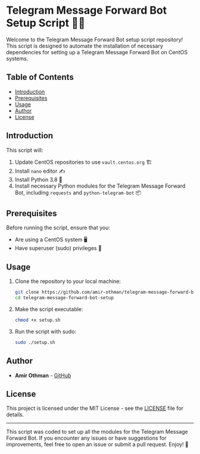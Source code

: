 # Telegram Message Forward Bot Setup Script 📜🤖

Welcome to the Telegram Message Forward Bot setup script repository! This script is designed to automate the installation of necessary dependencies for setting up a Telegram Message Forward Bot on CentOS systems.

## Table of Contents

- [Introduction](#introduction)
- [Prerequisites](#prerequisites)
- [Usage](#usage)
- [Author](#author)
- [License](#license)

## Introduction

This script will:
1. Update CentOS repositories to use `vault.centos.org` 🏗️
2. Install `nano` editor ✍️
3. Install Python 3.8 🐍
4. Install necessary Python modules for the Telegram Message Forward Bot, including `requests` and `python-telegram-bot` 📦

## Prerequisites

Before running the script, ensure that you:
- Are using a CentOS system 🖥️
- Have superuser (sudo) privileges 🔐

## Usage

1. Clone the repository to your local machine:
    ```bash
    git clone https://github.com/amir-othman/telegram-message-forward-bot-setup.git
    cd telegram-message-forward-bot-setup
    ```

2. Make the script executable:
    ```bash
    chmod +x setup.sh
    ```

3. Run the script with sudo:
    ```bash
    sudo ./setup.sh
    ```

## Author

- **Amir Othman** - [GitHub](http://github.com/amir-othman)

## License

This project is licensed under the MIT License - see the [LICENSE](LICENSE) file for details.

---

This script was coded to set up all the modules for the Telegram Message Forward Bot. If you encounter any issues or have suggestions for improvements, feel free to open an issue or submit a pull request. Enjoy! 🎉
